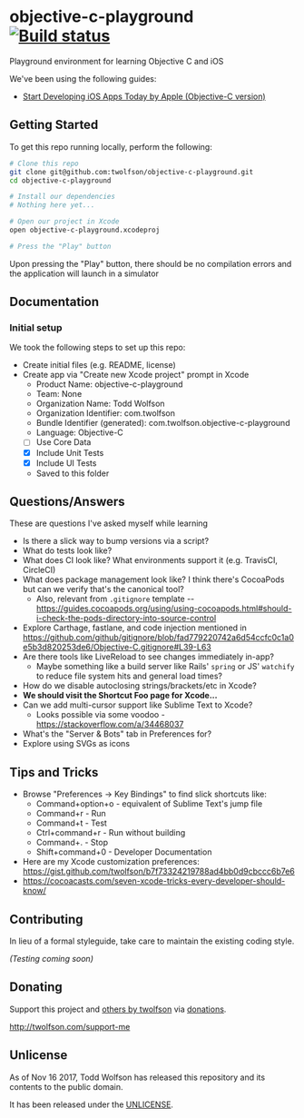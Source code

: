 # objective-c-playground [![Build status](https://travis-ci.org/twolfson/objective-c-playground.svg?branch=master)](https://travis-ci.org/twolfson/objective-c-playground)

Playground environment for learning Objective C and iOS

We've been using the following guides:

- [Start Developing iOS Apps Today by Apple (Objective-C version)](https://github.com/mrshyi/RoadMapiOS/blob/d78ec91c80903991c70124d37db54adf42a0c0c9/RoadMapiOS.pdf)

## Getting Started
To get this repo running locally, perform the following:

```bash
# Clone this repo
git clone git@github.com:twolfson/objective-c-playground.git
cd objective-c-playground

# Install our dependencies
# Nothing here yet...

# Open our project in Xcode
open objective-c-playground.xcodeproj

# Press the "Play" button
```

Upon pressing the "Play" button, there should be no compilation errors and the application will launch in a simulator

## Documentation
### Initial setup
We took the following steps to set up this repo:

- Create initial files (e.g. README, license)
- Create app via "Create new Xcode project" prompt in Xcode
    - Product Name: objective-c-playground
    - Team: None
    - Organization Name: Todd Wolfson
    - Organization Identifier: com.twolfson
    - Bundle Identifier (generated): com.twolfson.objective-c-playground
    - Language: Objective-C
    - [ ] Use Core Data
    - [x] Include Unit Tests
    - [x] Include UI Tests
    - Saved to this folder

## Questions/Answers
These are questions I've asked myself while learning

- Is there a slick way to bump versions via a script?
- What do tests look like?
- What does CI look like? What environments support it (e.g. TravisCI, CircleCI)
- What does package management look like? I think there's CocoaPods but can we verify that's the canonical tool?
    - Also, relevant from `.gitignore` template -- https://guides.cocoapods.org/using/using-cocoapods.html#should-i-check-the-pods-directory-into-source-control
- Explore Carthage, fastlane, and code injection mentioned in https://github.com/github/gitignore/blob/fad779220742a6d54ccfc0c1a0e5b3d820253de6/Objective-C.gitignore#L39-L63
- Are there tools like LiveReload to see changes immediately in-app?
    - Maybe something like a build server like Rails' `spring` or JS' `watchify` to reduce file system hits and general load times?
- How do we disable autoclosing strings/brackets/etc in Xcode?
- **We should visit the Shortcut Foo page for Xcode...**
- Can we add multi-cursor support like Sublime Text to Xcode?
    - Looks possible via some voodoo - <https://stackoverflow.com/a/34468037>
- What's the "Server & Bots" tab in Preferences for?
- Explore using SVGs as icons

## Tips and Tricks
- Browse "Preferences -> Key Bindings" to find slick shortcuts like:
    - Command+option+o - equivalent of Sublime Text's jump file
    - Command+r - Run
    - Command+t - Test
    - Ctrl+command+r - Run without building
    - Command+. - Stop
    - Shift+command+0 - Developer Documentation
- Here are my Xcode customization preferences: https://gist.github.com/twolfson/b7f73324219788ad4bb0d9cbccc6b7e6
- https://cocoacasts.com/seven-xcode-tricks-every-developer-should-know/

## Contributing
In lieu of a formal styleguide, take care to maintain the existing coding style.

_(Testing coming soon)_

## Donating
Support this project and [others by twolfson][twolfson-projects] via [donations][twolfson-support-me].

<http://twolfson.com/support-me>

[twolfson-projects]: http://twolfson.com/projects
[twolfson-support-me]: http://twolfson.com/support-me

## Unlicense
As of Nov 16 2017, Todd Wolfson has released this repository and its contents to the public domain.

It has been released under the [UNLICENSE][].

[UNLICENSE]: UNLICENSE
